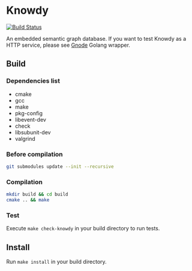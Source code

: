 # Knowdy

[![Build Status](https://travis-ci.org/globbie/knowdy.svg?branch=master)](https://travis-ci.org/globbie/knowdy)

An embedded semantic graph database.
If you want to test Knowdy as a HTTP service, please see [Gnode](https://github.com/globbie/gnode) Golang wrapper.

## Build

### Dependencies list

* cmake
* gcc
* make
* pkg-config
* libevent-dev
* check
* libsubunit-dev
* valgrind

### Before compilation

```bash
git submodules update --init --recursive
```

### Compilation

```bash
mkdir build && cd build
cmake .. && make
```

### Test

Execute `make check-knowdy` in your build directory to run tests.

## Install

Run `make install` in your build directory.

